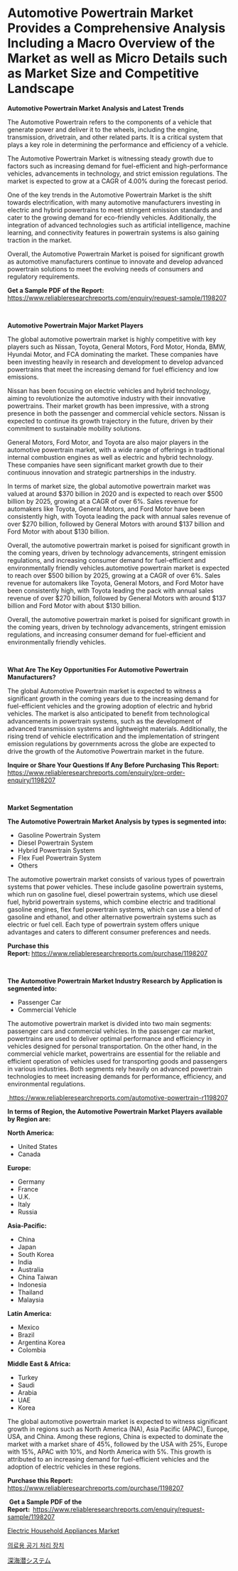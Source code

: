 <p><h1>Automotive Powertrain Market Provides a Comprehensive Analysis Including a Macro Overview of the Market as well as Micro Details such as Market Size and Competitive Landscape</h1></p><p><strong>Automotive Powertrain Market Analysis and Latest Trends</strong></p>
<p><p>The Automotive Powertrain refers to the components of a vehicle that generate power and deliver it to the wheels, including the engine, transmission, drivetrain, and other related parts. It is a critical system that plays a key role in determining the performance and efficiency of a vehicle.</p><p>The Automotive Powertrain Market is witnessing steady growth due to factors such as increasing demand for fuel-efficient and high-performance vehicles, advancements in technology, and strict emission regulations. The market is expected to grow at a CAGR of 4.00% during the forecast period.</p><p>One of the key trends in the Automotive Powertrain Market is the shift towards electrification, with many automotive manufacturers investing in electric and hybrid powertrains to meet stringent emission standards and cater to the growing demand for eco-friendly vehicles. Additionally, the integration of advanced technologies such as artificial intelligence, machine learning, and connectivity features in powertrain systems is also gaining traction in the market.</p><p>Overall, the Automotive Powertrain Market is poised for significant growth as automotive manufacturers continue to innovate and develop advanced powertrain solutions to meet the evolving needs of consumers and regulatory requirements.</p></p>
<p><strong>Get a Sample PDF of the Report:&nbsp;</strong> <a href="https://www.reliableresearchreports.com/enquiry/request-sample/1198207">https://www.reliableresearchreports.com/enquiry/request-sample/1198207</a></p>
<p>&nbsp;</p>
<p><strong>Automotive Powertrain Major Market Players</strong></p>
<p><p>The global automotive powertrain market is highly competitive with key players such as Nissan, Toyota, General Motors, Ford Motor, Honda, BMW, Hyundai Motor, and FCA dominating the market. These companies have been investing heavily in research and development to develop advanced powertrains that meet the increasing demand for fuel efficiency and low emissions.</p><p>Nissan has been focusing on electric vehicles and hybrid technology, aiming to revolutionize the automotive industry with their innovative powertrains. Their market growth has been impressive, with a strong presence in both the passenger and commercial vehicle sectors. Nissan is expected to continue its growth trajectory in the future, driven by their commitment to sustainable mobility solutions.</p><p>General Motors, Ford Motor, and Toyota are also major players in the automotive powertrain market, with a wide range of offerings in traditional internal combustion engines as well as electric and hybrid technology. These companies have seen significant market growth due to their continuous innovation and strategic partnerships in the industry.</p><p>In terms of market size, the global automotive powertrain market was valued at around $370 billion in 2020 and is expected to reach over $500 billion by 2025, growing at a CAGR of over 6%. Sales revenue for automakers like Toyota, General Motors, and Ford Motor have been consistently high, with Toyota leading the pack with annual sales revenue of over $270 billion, followed by General Motors with around $137 billion and Ford Motor with about $130 billion.</p><p>Overall, the automotive powertrain market is poised for significant growth in the coming years, driven by technology advancements, stringent emission regulations, and increasing consumer demand for fuel-efficient and environmentally friendly vehicles.automotive powertrain market is expected to reach over $500 billion by 2025, growing at a CAGR of over 6%. Sales revenue for automakers like Toyota, General Motors, and Ford Motor have been consistently high, with Toyota leading the pack with annual sales revenue of over $270 billion, followed by General Motors with around $137 billion and Ford Motor with about $130 billion.</p><p>Overall, the automotive powertrain market is poised for significant growth in the coming years, driven by technology advancements, stringent emission regulations, and increasing consumer demand for fuel-efficient and environmentally friendly vehicles.</p></p>
<p>&nbsp;</p>
<p><strong>What Are The Key Opportunities For Automotive Powertrain Manufacturers?</strong></p>
<p><p>The global Automotive Powertrain market is expected to witness a significant growth in the coming years due to the increasing demand for fuel-efficient vehicles and the growing adoption of electric and hybrid vehicles. The market is also anticipated to benefit from technological advancements in powertrain systems, such as the development of advanced transmission systems and lightweight materials. Additionally, the rising trend of vehicle electrification and the implementation of stringent emission regulations by governments across the globe are expected to drive the growth of the Automotive Powertrain market in the future.</p></p>
<p><strong>Inquire or Share Your Questions If Any Before Purchasing This Report:</strong> <a href="https://www.reliableresearchreports.com/enquiry/pre-order-enquiry/1198207">https://www.reliableresearchreports.com/enquiry/pre-order-enquiry/1198207</a></p>
<p>&nbsp;</p>
<p><strong>Market Segmentation</strong></p>
<p><strong>The Automotive Powertrain Market Analysis by types is segmented into:</strong></p>
<p><ul><li>Gasoline Powertrain System</li><li>Diesel Powertrain System</li><li>Hybrid Powertrain System</li><li>Flex Fuel Powertrain System</li><li>Others</li></ul></p>
<p><p>The automotive powertrain market consists of various types of powertrain systems that power vehicles. These include gasoline powertrain systems, which run on gasoline fuel, diesel powertrain systems, which use diesel fuel, hybrid powertrain systems, which combine electric and traditional gasoline engines, flex fuel powertrain systems, which can use a blend of gasoline and ethanol, and other alternative powertrain systems such as electric or fuel cell. Each type of powertrain system offers unique advantages and caters to different consumer preferences and needs.</p></p>
<p><strong>Purchase this Report:&nbsp;</strong><a href="https://www.reliableresearchreports.com/purchase/1198207">https://www.reliableresearchreports.com/purchase/1198207</a></p>
<p>&nbsp;</p>
<p><strong>The Automotive Powertrain Market Industry Research by Application is segmented into:</strong></p>
<p><ul><li>Passenger Car</li><li>Commercial Vehicle</li></ul></p>
<p><p>The automotive powertrain market is divided into two main segments: passenger cars and commercial vehicles. In the passenger car market, powertrains are used to deliver optimal performance and efficiency in vehicles designed for personal transportation. On the other hand, in the commercial vehicle market, powertrains are essential for the reliable and efficient operation of vehicles used for transporting goods and passengers in various industries. Both segments rely heavily on advanced powertrain technologies to meet increasing demands for performance, efficiency, and environmental regulations.</p></p>
<p><a href="https://www.reliableresearchreports.com/automotive-powertrain-r1198207">&nbsp;https://www.reliableresearchreports.com/automotive-powertrain-r1198207</a></p>
<p><strong>In terms of Region, the Automotive Powertrain Market Players available by Region are:</strong></p>
<p>
    <p> <strong> North America: </strong>
        <ul>
            <li>United States</li>
            <li>Canada</li>
        </ul>
        </p> 
    <p> <strong> Europe: </strong>
        <ul>
            <li>Germany</li>
            <li>France</li>
            <li>U.K.</li>
            <li>Italy</li>
            <li>Russia</li>
        </ul>
        </p> 
    <p> <strong> Asia-Pacific: </strong>
        <ul>
            <li>China</li>
            <li>Japan</li>
            <li>South Korea</li>
            <li>India</li>
            <li>Australia</li>
            <li>China Taiwan</li>
            <li>Indonesia</li>
            <li>Thailand</li>
            <li>Malaysia</li>
        </ul>
        </p> 
    <p> <strong> Latin America: </strong>
        <ul>
            <li>Mexico</li>
            <li>Brazil</li>
            <li>Argentina Korea</li>
            <li>Colombia</li>
        </ul>
        </p> 
    <p> <strong> Middle East & Africa: </strong>
        <ul>
            <li>Turkey</li>
            <li>Saudi</li>
            <li>Arabia</li>
            <li>UAE</li>
            <li>Korea</li>
        </ul>
    </p>
    </p>
<p><p>The global automotive powertrain market is expected to witness significant growth in regions such as North America (NA), Asia Pacific (APAC), Europe, USA, and China. Among these regions, China is expected to dominate the market with a market share of 45%, followed by the USA with 25%, Europe with 15%, APAC with 10%, and North America with 5%. This growth is attributed to an increasing demand for fuel-efficient vehicles and the adoption of electric vehicles in these regions.</p></p>
<p><strong>Purchase this Report: </strong><a href="https://www.reliableresearchreports.com/purchase/1198207">https://www.reliableresearchreports.com/purchase/1198207</a></p>
<p>&nbsp;<strong>Get a Sample PDF of the Report:&nbsp;&nbsp;</strong><a href="https://www.reliableresearchreports.com/enquiry/request-sample/1198207">https://www.reliableresearchreports.com/enquiry/request-sample/1198207</a></p>
<p><strong></strong></p>
<p><p><a href="https://view.publitas.com/reportprime-1/insights-into-the-electric-household-appliances-industry-market-financial-status-market-size-and-revenue-analysis-up-to-2031/">Electric Household Appliances Market</a></p><p><a href="https://medium.com/@douglasvasquez626/%EA%B8%80%EB%A1%9C%EB%B2%8C-%EC%9D%98%EB%A3%8C%EC%9A%A9-%EA%B3%B5%EA%B8%B0-%EC%B2%98%EB%A6%AC-%EC%9E%A5%EC%B9%98-%EC%8B%9C%EC%9E%A5-%EB%B2%94%EC%9C%84%EC%99%80-2024%EB%85%84%EB%B6%80%ED%84%B0-2031%EB%85%84%EA%B9%8C%EC%A7%80-%EC%98%88%EC%83%81%EB%90%9C-%EC%9D%98-%EA%B8%89%EC%86%8D%ED%95%9C-%EC%84%B1%EC%9E%A5%EC%9D%84-%EC%9C%84%ED%95%9C-%EC%8B%AC%EC%B8%B5-%EB%B6%84%EC%84%9D-84783456f375">의료용 공기 처리 장치</a></p><p><a href="https://medium.com/@hazelnutt83/%E8%A3%BD%E5%93%81%E3%82%BF%E3%82%A4%E3%83%97-%E3%82%A2%E3%83%97%E3%83%AA%E3%82%B1%E3%83%BC%E3%82%B7%E3%83%A7%E3%83%B3-%E5%9C%B0%E5%9F%9F%E5%88%A5%E3%81%AE%E3%82%B0%E3%83%AD%E3%83%BC%E3%83%90%E3%83%AB%E3%83%87%E3%82%A3%E3%83%BC%E3%83%97%E3%82%B5%E3%83%96%E3%83%9E%E3%83%BC%E3%82%B8%E3%82%A7%E3%83%B3%E3%82%B9%E3%82%B7%E3%82%B9%E3%83%86%E3%83%A0%E5%B8%82%E5%A0%B4%E3%81%AE%E8%A6%8F%E6%A8%A1%E3%81%A8%E3%82%B7%E3%82%A7%E3%82%A2%E5%88%86%E6%9E%90-%E4%BA%88%E6%B8%AC-2024%E5%B9%B4-2031%E5%B9%B4-c7074cce88f8">深海潜システム</a></p></p>